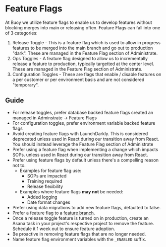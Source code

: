 # Feature Flags

At Buoy we utilize feature flags to enable us to develop features without
blocking merges into main or releasing often.  Feature Flags can fall into one
of 3 categories:

1. Release Toggle - This is a feature flag which is used to allow in progress
   features to be merged into the main branch and go out to production "dark".
   These are managed in the Feature Flag section of Administrate.
3. Ops Toggles - A feature flag designed to allow us to incrementally release a
   feature to production, typically targetted at the center level. These are managed
   in the Feature Flag section of Administrate.
4. Configuration Toggles - These are flags that enable / disable features on a
   per customer or per environment basis and are not considered "temporary".

## Guide

- For release toggles, prefer database backed feature flags created an managed in Adminstrate -> Feature Flags
- For configuration toggles, prefer environment variable backed feature flags
- Avoid creating feature flags with LaunchDarkly. This is considered deprecated
  unless used in React during our transition away from React. You should instead leverage
  the Feature Flag section of Administrate
- Prefer using a feature flag when implementing a change which impacts SOPs.
  unless used in React during our transition away from React.
- Prefer using feature flags by default unless there's a compelling reason not to.
  - Examples for feature flag use:
    - SOPs are impacted
    - Training required
    - Release flexibility
  - Examples where feature flags <b>may not</b> be needed:
    - Added logging
    - Date format changes
- Prefer using data migrations to add new feature flags, defaulted to false.
- Prefer a feature flag to a [feature branch].
- Once a release toggle feature is turned on in production, create an Asana task in your
  project's respective project to remove the feature. Schedule it 1 week out to
  ensure feature adoption.
- Be proactive in removing feature flags that are no longer needed.
- Name feature flag environment variables with the `_ENABLED` suffix.

[feature branch]: https://www.atlassian.com/git/tutorials/comparing-workflows/feature-branch-workflow
